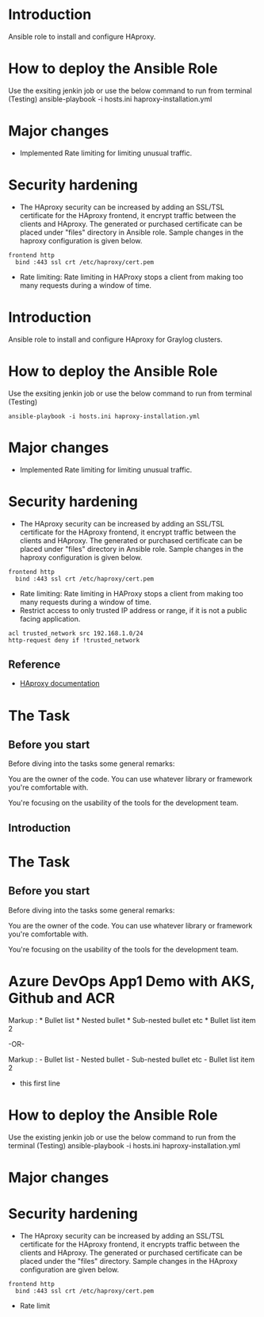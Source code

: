 # Introduction
Ansible role to install and configure HAproxy.

# How to deploy the Ansible Role
Use the exsiting jenkin job or use the below command to run from terminal (Testing)
ansible-playbook -i hosts.ini haproxy-installation.yml

# Major changes
 * Implemented Rate limiting for limiting unusual traffic.

# Security hardening
 * The HAproxy security can be increased by adding an SSL/TSL certificate for the HAproxy frontend, it encrypt traffic between the clients and HAproxy. The generated or purchased certificate can be placed under "files" directory in Ansible role. Sample changes in the haproxy configuration is given below.

```
frontend http
  bind :443 ssl crt /etc/haproxy/cert.pem
```

 * Rate limiting: Rate limiting in HAProxy stops a client from making too many requests during a window of time.


# Introduction
Ansible role to install and configure HAproxy for Graylog clusters.


# How to deploy the Ansible Role
Use the exsiting jenkin job or use the below command to run from terminal (Testing)
```
ansible-playbook -i hosts.ini haproxy-installation.yml
```

# Major changes
 * Implemented Rate limiting for limiting unusual traffic.

# Security hardening
 * The HAproxy security can be increased by adding an SSL/TSL certificate for the HAproxy frontend, it encrypt traffic between the clients and HAproxy. The generated or purchased certificate can be placed under "files" directory in Ansible role. Sample changes in the haproxy configuration is given below.

```
frontend http
  bind :443 ssl crt /etc/haproxy/cert.pem
```

 * Rate limiting: Rate limiting in HAProxy stops a client from making too many requests during a window of time.
 * Restrict access to only trusted IP address or range, if it is not a public facing application.

```
acl trusted_network src 192.168.1.0/24
http-request deny if !trusted_network
```

## Reference
 - [HAproxy documentation](https://www.haproxy.com/blog/application-layer-ddos-attack-protection-with-haproxy)

# The Task

## Before you start

Before diving into the tasks some general remarks:

You are the owner of the code. You can use whatever library or framework you're comfortable with.

You're focusing on the usability of the tools for the development team.

## Introduction


# The Task

## Before you start

Before diving into the tasks some general remarks:

You are the owner of the code. You can use whatever library or framework you're comfortable with.

You're focusing on the usability of the tools for the development team.
# Azure DevOps App1 Demo with AKS, Github and ACR
 Markup : * Bullet list
              * Nested bullet
                  * Sub-nested bullet etc
          * Bullet list item 2

-OR-

 Markup : - Bullet list
              - Nested bullet
                  - Sub-nested bullet etc
          - Bullet list item 2 
* this first line

# How to deploy the Ansible Role
Use the existing jenkin job or use the below command to run from the terminal (Testing)
ansible-playbook -i hosts.ini haproxy-installation.yml

# Major changes

# Security hardening
 * The HAproxy security can be increased by adding an SSL/TSL certificate for the HAproxy frontend, it encrypts traffic between the clients and HAproxy. The generated or purchased certificate can be placed under the "files" directory. Sample changes in the HAproxy configuration are given below.

```
frontend http
  bind :443 ssl crt /etc/haproxy/cert.pem
```

 * Rate limit

